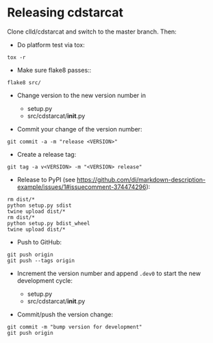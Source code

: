 
Releasing cdstarcat
===================

Clone clld/cdstarcat and switch to the master branch. Then:

- Do platform test via tox:
```shell
tox -r
```

- Make sure flake8 passes::
```shell
flake8 src/
```

- Change version to the new version number in
  - setup.py
  - src/cdstarcat/__init__.py

- Commit your change of the version number:
```shell
git commit -a -m "release <VERSION>"
```

- Create a release tag:
```shell
git tag -a v<VERSION> -m "<VERSION> release"
```

- Release to PyPI (see https://github.com/di/markdown-description-example/issues/1#issuecomment-374474296):
```shell
rm dist/*
python setup.py sdist
twine upload dist/*
rm dist/*
python setup.py bdist_wheel
twine upload dist/*
```

- Push to GitHub:
```shell
git push origin
git push --tags origin
```

- Increment the version number and append `.dev0` to start the new development cycle:
  - setup.py
  - src/cdstarcat/__init__.py

- Commit/push the version change:
```shell
git commit -m "bump version for development"
git push origin
```
